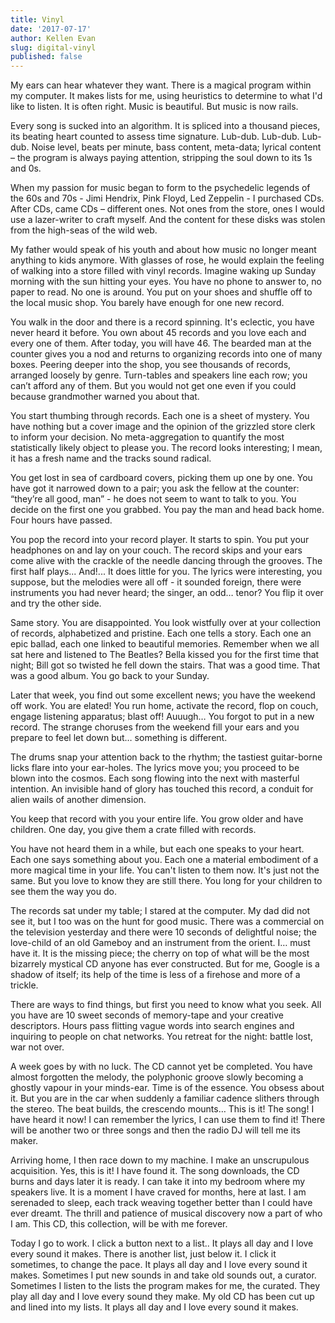```yaml
---
title: Vinyl
date: '2017-07-17'
author: Kellen Evan
slug: digital-vinyl
published: false
---
```


My ears can hear whatever they want. There is a magical program within my computer. It makes lists for me, using heuristics to determine to what I'd like to listen. It is often right. Music is beautiful. But music is now rails.

Every song is sucked into an algorithm. It is spliced into a thousand pieces, its beating heart counted to assess time signature. Lub-dub. Lub-dub. Lub-dub. Noise level, beats per minute, bass content, meta-data; lyrical content – the program is always paying attention, stripping the soul down to its 1s and 0s.

When my passion for music began to form to the psychedelic legends of the 60s and 70s - Jimi Hendrix, Pink Floyd, Led Zeppelin - I purchased CDs. After CDs, came CDs – different ones. Not ones from the store, ones I would use a lazer-writer to craft myself. And the content for these disks was stolen from the high-seas of the wild web.

My father would speak of his youth and about how music no longer meant anything to kids anymore. With glasses of rose, he would explain the feeling of walking into a store filled with vinyl records. Imagine waking up Sunday morning with the sun hitting your eyes. You have no phone to answer to, no paper to read. No one is around. You put on your shoes and shuffle off to the local music shop. You barely have enough for one new record.

You walk in the door and there is a record spinning. It's eclectic, you have never heard it before. You own about 45 records and you love each and every one of them. After today, you will have 46. The bearded man at the counter gives you a nod and returns to organizing records into one of many boxes. Peering deeper into the shop, you see thousands of records, arranged loosely by genre. Turn-tables and speakers line each row; you can’t afford any of them. But you would not get one even if you could because grandmother warned you about that.

You start thumbing through records. Each one is a sheet of mystery. You have nothing but a cover image and the opinion of the grizzled store clerk to inform your decision. No meta-aggregation to quantify the most statistically likely object to please you. The record looks interesting; I mean, it has a fresh name and the tracks sound radical.

You get lost in sea of cardboard covers, picking them up one by one. You have got it narrowed down to a pair; you ask the fellow at the counter: “they’re all good, man” - he does not seem to want to talk to you. You decide on the first one you grabbed. You pay the man and head back home. Four hours have passed.

You pop the record into your record player. It starts to spin. You put your headphones on and lay on your couch. The record skips and your ears come alive with the crackle of the needle dancing through the grooves. The first half plays... And!... It does little for you. The lyrics were interesting, you suppose, but the melodies were all off - it sounded foreign, there were instruments you had never heard; the singer, an odd… tenor? You flip it over and try the other side.

Same story. You are disappointed. You look wistfully over at your collection of records, alphabetized and pristine. Each one tells a story. Each one an epic ballad, each one linked to beautiful memories. Remember when we all sat here and listened to The Beatles? Bella kissed you for the first time that night; Bill got so twisted he fell down the stairs. That was a good time. That was a good album. You go back to your Sunday.

Later that week, you find out some excellent news; you have the weekend off work. You are elated! You run home, activate the record, flop on couch, engage listening apparatus; blast off! Auuugh… You forgot to put in a new record. The strange choruses from the weekend fill your ears and you prepare to feel let down but… something is different.

The drums snap your attention back to the rhythm; the tastiest guitar-borne licks flare into your ear-holes. The lyrics move you; you proceed to be blown into the cosmos. Each song flowing into the next with masterful intention. An invisible hand of glory has touched this record, a conduit for alien wails of another dimension.

You keep that record with you your entire life. You grow older and have children. One day, you give them a crate filled with records.

You have not heard them in a while, but each one speaks to your heart. Each one says something about you. Each one a material embodiment of a more magical time in your life. You can't listen to them now. It's just not the same. But you love to know they are still there. You long for your children to see them the way you do.

The records sat under my table; I stared at the computer. My dad did not see it, but I too was on the hunt for good music. There was a commercial on the television yesterday and there were 10 seconds of delightful noise; the love-child of an old Gameboy and an instrument from the orient. I… must have it. It is the missing piece; the cherry on top of what will be the most bizarrely mystical CD anyone has ever constructed. But for me, Google is a shadow of itself; its help of the time is less of a firehose and more of a trickle.

There are ways to find things, but first you need to know what you seek. All you have are 10 sweet seconds of memory-tape and your creative descriptors. Hours pass flitting vague words into search engines and inquiring to people on chat networks. You retreat for the night: battle lost, war not over.

A week goes by with no luck. The CD cannot yet be completed. You have almost forgotten the melody, the polyphonic groove slowly becoming a ghostly vapour in your minds-ear. Time is of the essence. You obsess about it. But you are in the car when suddenly a familiar cadence slithers through the stereo. The beat builds, the crescendo mounts… This is it! The song! I have heard it now! I can remember the lyrics, I can use them to find it! There will be another two or three songs and then the radio DJ will tell me its maker.

Arriving home, I then race down to my machine. I make an unscrupulous acquisition. Yes, this is it! I have found it. The song downloads, the CD burns and days later it is ready. I can take it into my bedroom where my speakers live. It is a moment I have craved for months, here at last. I am serenaded to sleep, each track weaving together better than I could have ever dreamt. The thrill and patience of musical discovery now a part of  who I am. This CD, this collection, will be with me forever.

Today I go to work. I click a button next to a list.. It plays all day and I love every sound it makes. There is another list, just below it. I click it sometimes, to change the pace. It plays all day and I love every sound it makes. Sometimes I put new sounds in and take old sounds out, a curator. Sometimes I listen to the lists the program makes for me, the curated. They play all day and I love every sound they make. My old CD has been cut up and lined into my lists. It plays all day and I love every sound it makes.
